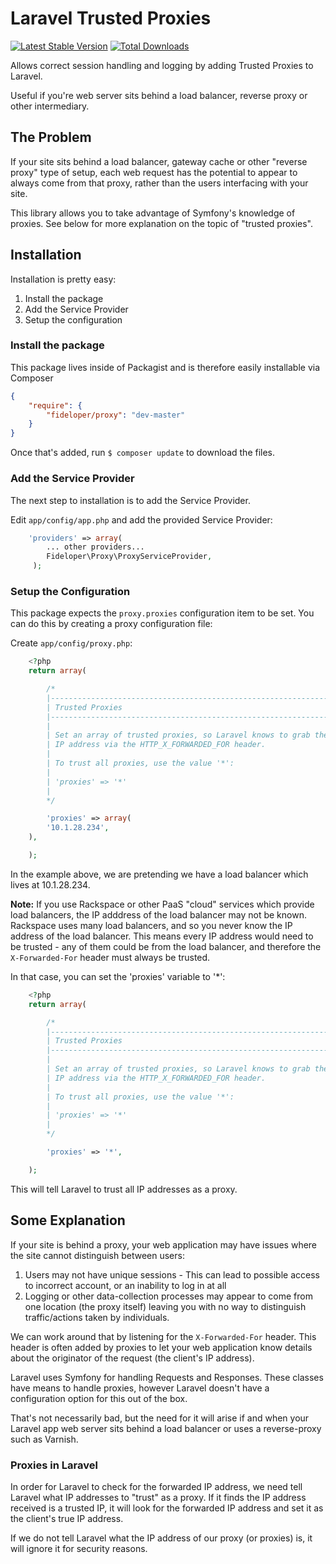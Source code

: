 # Laravel Trusted Proxies

[![Latest Stable Version](https://poser.pugx.org/fideloper/proxy/v/stable.png)](https://packagist.org/packages/fideloper/proxy)
[![Total Downloads](https://poser.pugx.org/fideloper/proxy/downloads.png)](https://packagist.org/packages/fideloper/proxy)

Allows correct session handling and logging by adding Trusted Proxies to Laravel.

Useful if you're web server sits behind a load balancer, reverse proxy or other intermediary.

## The Problem
If your site sits behind a load balancer, gateway cache or other "reverse proxy" type of setup, each web request has the potential to appear to always come from that proxy, rather than the users interfacing with your site.

This library allows you to take advantage of Symfony's knowledge of proxies. See below for more explanation on the topic of "trusted proxies".

## Installation

Installation is pretty easy:

1. Install the package
2. Add the Service Provider
3. Setup the configuration

### Install the package

This package lives inside of Packagist and is therefore easily installable via Composer

```json
{
    "require": {
        "fideloper/proxy": "dev-master"
    }
}
```
Once that's added, run `$ composer update` to download the files.

### Add the Service Provider

The next step to installation is to add the Service Provider.

Edit `app/config/app.php` and add the provided Service Provider:

```php
    'providers' => array(
        ... other providers...
        Fideloper\Proxy\ProxyServiceProvider,
     );
```

### Setup the Configuration

This package expects the `proxy.proxies` configuration item to be set. You can do this by creating a proxy configuration file:

Create `app/config/proxy.php`:

```php
    <?php
    return array(

        /*
        |--------------------------------------------------------------------------
        | Trusted Proxies
        |--------------------------------------------------------------------------
        |
        | Set an array of trusted proxies, so Laravel knows to grab the client's
        | IP address via the HTTP_X_FORWARDED_FOR header.
        |
        | To trust all proxies, use the value '*':
        |
        | 'proxies' => '*'
        |
        */

        'proxies' => array(
		'10.1.28.234',
	),

    );
```
In the example above, we are pretending we have a load balancer which lives at 10.1.28.234.

**Note:** If you use Rackspace or other PaaS "cloud" services which provide load balancers, the IP adddress of the load balancer may not be known. Rackspace uses many load balancers, and so you never know the IP address of the load balancer. This means every IP address would need to be trusted - any of them could be from the load balancer, and therefore the `X-Forwarded-For` header must always be trusted.

In that case, you can set the 'proxies' variable to '*':

```php
    <?php
    return array(

        /*
        |--------------------------------------------------------------------------
        | Trusted Proxies
        |--------------------------------------------------------------------------
        |
        | Set an array of trusted proxies, so Laravel knows to grab the client's
        | IP address via the HTTP_X_FORWARDED_FOR header.
        |
        | To trust all proxies, use the value '*':
        |
        | 'proxies' => '*'
        |
        */

        'proxies' => '*',

    );
```

This will tell Laravel to trust all IP addresses as a proxy.


## Some Explanation

If your site is behind a proxy, your web application may have issues where the site cannot distinguish between users:

1. Users may not have unique sessions - This can lead to possible access to incorrect account, or an inability to log in at all
2. Logging or other data-collection processes may appear to come from one location (the proxy itself) leaving you with no way to distinguish traffic/actions taken by individuals.

We can work around that by listening for the `X-Forwarded-For` header. This header is often added by proxies to let your web application know details about the originator of the request (the client's IP address).

Laravel uses Symfony for handling Requests and Responses. These classes have means to handle proxies, however Laravel doesn't have a configuration option for this out of the box.

That's not necessarily bad, but the need for it will arise if and when your Laravel app web server sits behind a load balancer or uses a reverse-proxy such as Varnish.

### Proxies in Laravel

In order for Laravel to check for the forwarded IP address, we need tell Laravel what IP addresses to "trust" as a proxy. If it finds the IP address received is a trusted IP, it will look for the forwarded IP address and set it as the client's true IP address.

If we do not tell Laravel what the IP address of our proxy (or proxies) is, it will ignore it for security reasons.
